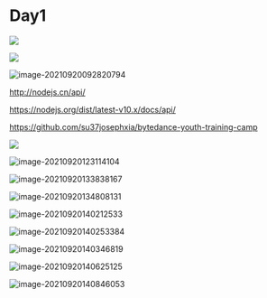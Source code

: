 # Day1




![](https://moonstarimg.oss-cn-hangzhou.aliyuncs.com/picgo_img/20210920092225.png)



![](https://moonstarimg.oss-cn-hangzhou.aliyuncs.com/picgo_img/20210920092330.png)





![image-20210920092820794](/home/vansin/snap/typora/42/.config/Typora/typora-user-images/image-20210920092820794.png)



http://nodejs.cn/api/

https://nodejs.org/dist/latest-v10.x/docs/api/

https://github.com/su37josephxia/bytedance-youth-training-camp





![](https://moonstarimg.oss-cn-hangzhou.aliyuncs.com/picgo_img/20210920105653.png)

![image-20210920123114104](/home/vansin/snap/typora/42/.config/Typora/typora-user-images/image-20210920123114104.png)





![image-20210920133838167](/home/vansin/snap/typora/42/.config/Typora/typora-user-images/image-20210920133838167.png)





![image-20210920134808131](/home/vansin/snap/typora/42/.config/Typora/typora-user-images/image-20210920134808131.png)





![image-20210920140212533](/home/vansin/snap/typora/42/.config/Typora/typora-user-images/image-20210920140212533.png)





![image-20210920140253384](/home/vansin/snap/typora/42/.config/Typora/typora-user-images/image-20210920140253384.png)





![image-20210920140346819](/home/vansin/snap/typora/42/.config/Typora/typora-user-images/image-20210920140346819.png)

![image-20210920140625125](/home/vansin/snap/typora/42/.config/Typora/typora-user-images/image-20210920140625125.png)





![image-20210920140846053](/home/vansin/snap/typora/42/.config/Typora/typora-user-images/image-20210920140846053.png)